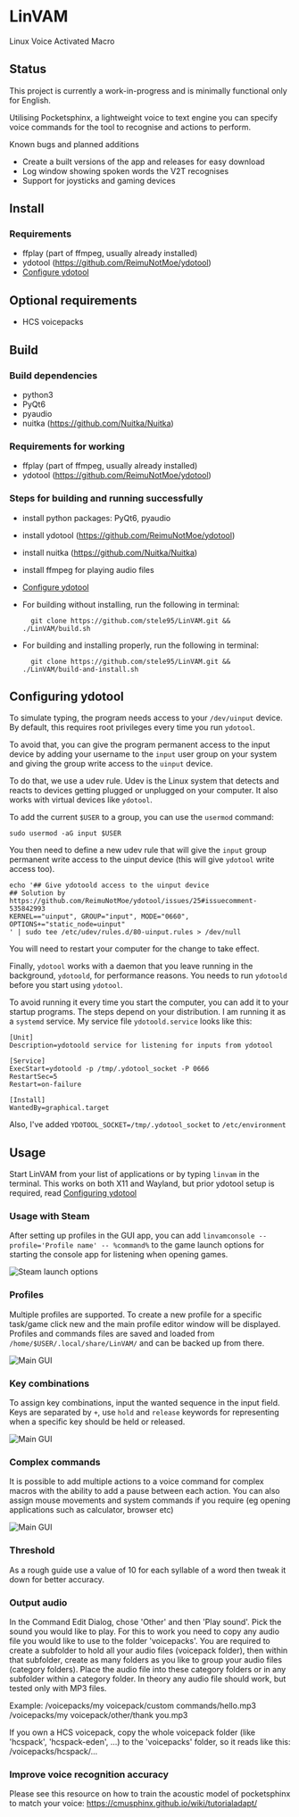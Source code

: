 # LinVAM
Linux Voice Activated Macro

## Status
This project is currently a work-in-progress and is minimally functional only for English.

Utilising Pocketsphinx, a lightweight voice to text engine you can specify voice commands for the tool to recognise and actions to perform.

Known bugs and planned additions
- Create a built versions of the app and releases for easy download
- Log window showing spoken words the V2T recognises
- Support for joysticks and gaming devices

## Install
### Requirements
- ffplay (part of ffmpeg, usually already installed)
- ydotool (https://github.com/ReimuNotMoe/ydotool)
- [Configure ydotool](https://github.com/stele95/LinVAM?tab=readme-ov-file#configuring-ydotool)

## Optional requirements
- HCS voicepacks

## Build
### Build dependencies
- python3
- PyQt6
- pyaudio
- nuitka (https://github.com/Nuitka/Nuitka)

### Requirements for working
- ffplay (part of ffmpeg, usually already installed)
- ydotool (https://github.com/ReimuNotMoe/ydotool)

### Steps for building and running successfully
- install python packages: PyQt6, pyaudio
- install ydotool (https://github.com/ReimuNotMoe/ydotool)
- install nuitka (https://github.com/Nuitka/Nuitka)
- install ffmpeg for playing audio files
- [Configure ydotool](https://github.com/stele95/LinVAM?tab=readme-ov-file#configuring-ydotool)

- For building without installing, run the following in terminal:

        git clone https://github.com/stele95/LinVAM.git && ./LinVAM/build.sh

- For building and installing properly, run the following in terminal:

        git clone https://github.com/stele95/LinVAM.git && ./LinVAM/build-and-install.sh

## Configuring ydotool
To simulate typing, the program needs access to your ``/dev/uinput`` device.
By default, this requires root privileges every time you run ``ydotool``.

To avoid that, you can give the program permanent access to the input device by adding your username to the ``input``
user group on your system and giving the group write access to the ``uinput`` device.

To do that, we use a udev rule.
Udev is the Linux system that detects and reacts to devices getting plugged or unplugged on your computer.
It also works with virtual devices like ``ydotool``.

To add the current ``$USER`` to a group, you can use the ``usermod`` command:

    sudo usermod -aG input $USER


You then need to define a new udev rule that will give the ``input`` group permanent write access to the uinput device
(this will give ``ydotool`` write access too).

    echo '## Give ydotoold access to the uinput device
    ## Solution by https://github.com/ReimuNotMoe/ydotool/issues/25#issuecomment-535842993
    KERNEL=="uinput", GROUP="input", MODE="0660", OPTIONS+="static_node=uinput"
    ' | sudo tee /etc/udev/rules.d/80-uinput.rules > /dev/null


You will need to restart your computer for the change to take effect.

Finally, ``ydotool`` works with a daemon that you leave running in the background, ``ydotoold``,
for performance reasons. You needs to run ``ydotoold`` before you start using ``ydotool``.

To avoid running it every time you start the computer, you can add it to your startup programs.
The steps depend on your distribution. I am running it as a ``systemd`` service. My service file ``ydotoold.service`` looks like this:

    [Unit]
    Description=ydotoold service for listening for inputs from ydotool

    [Service]
    ExecStart=ydotoold -p /tmp/.ydotool_socket -P 0666
    RestartSec=5
    Restart=on-failure

    [Install]
    WantedBy=graphical.target

Also, I've added ``YDOTOOL_SOCKET=/tmp/.ydotool_socket`` to ``/etc/environment``


## Usage
Start LinVAM from your list of applications or by typing ``linvam`` in the terminal. This works on both X11 and Wayland, but prior ydotool setup is required, read [Configuring ydotool](https://github.com/stele95/LinVAM?tab=readme-ov-file#configuring-ydotool)

### Usage with Steam
After setting up profiles in the GUI app, you can add ``linvamconsole --profile='Profile name' -- %command%`` to the game launch options for starting the console app for listening when opening games.

![Steam launch options](https://raw.githubusercontent.com/stele95/LinVAM/master/.img/steam.png)

### Profiles
Multiple profiles are supported.  To create a new profile for a specific task/game click new and the main profile editor window will be displayed.
Profiles and commands files are saved and loaded from ``/home/$USER/.local/share/LinVAM/`` and can be backed up from there.

![Main GUI](https://raw.githubusercontent.com/stele95/LinVAM/master/.img/gui.png)
### Key combinations
To assign key combinations, input the wanted sequence in the input field. Keys are separated by ```+```, use ``hold`` and ``release`` keywords for representing when a specific key should be held or released.

![Main GUI](https://raw.githubusercontent.com/stele95/LinVAM/master/.img/combination.png)
### Complex commands
It is possible to add multiple actions to a voice command for complex macros with the ability to add a pause between each action.
You can also assign mouse movements and system commands if you require (eg opening applications such as calculator, browser etc)

![Main GUI](https://raw.githubusercontent.com/stele95/LinVAM/master/.img/complex.png)
### Threshold
As a rough guide use a value of 10 for each syllable of a word then tweak it down for better accuracy.

### Output audio
In the Command Edit Dialog, chose 'Other' and then 'Play sound'. Pick the sound you would like to play.
For this to work you need to copy any audio file you would like to use to the folder 'voicepacks'.
You are required to create a subfolder to hold all your audio files (voicepack folder), then within that subfolder, create as many folders as you like to group your audio files (category folders).
Place the audio file into these category folders or in any subfolder within a category folder.
In theory any audio file should work, but tested only with MP3 files.

Example:
/voicepacks/my voicepack/custom commands/hello.mp3
/voicepacks/my voicepack/other/thank you.mp3

If you own a HCS voicepack, copy the whole voicepack folder (like 'hcspack', 'hcspack-eden', ...) to the 'voicepacks' folder, so it reads like this:
/voicepacks/hcspack/...

### Improve voice recognition accuracy
Please see this resource on how to train the acoustic model of pocketsphinx to match your voice:
https://cmusphinx.github.io/wiki/tutorialadapt/
